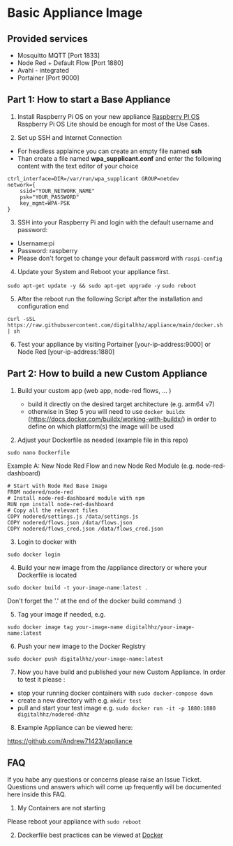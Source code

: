 # Basic Appliance Image

## Provided services

   * Mosquitto MQTT [Port 1833]
   * Node Red + Default Flow [Port 1880]
   * Avahi - integrated
   * Portainer [Port 9000]

## Part 1: How to start a Base Appliance

1. Install Raspberry Pi OS on your new appliance
[Raspberry PI OS](https://www.raspberrypi.org/software/operating-systems/)
Raspberry Pi OS Lite should be enough for most of the Use Cases.

2. Set up SSH and Internet Connection

  * For headless applaince you can create an empty file named **ssh**
  * Than create a file named **wpa_supplicant.conf** and enter the following content with the text editor of your choice

```country=DE # Your 2-digit country code
ctrl_interface=DIR=/var/run/wpa_supplicant GROUP=netdev
network={
    ssid="YOUR_NETWORK_NAME"
    psk="YOUR_PASSWORD"
    key_mgmt=WPA-PSK
}
```

3.  SSH into your Raspberry Pi and login with the default username and password:
* Username:pi
* Password: raspberry
* Please don't forget to change your default password with `raspi-config`

4. Update your System and Reboot your appliance first.

`sudo apt-get update -y && sudo apt-get upgrade -y`
`sudo reboot`


5. After the reboot run the following Script after the installation and configuration end

`curl -sSL https://raw.githubusercontent.com/digitalhhz/appliance/main/docker.sh | sh`

6. Test your appliance by visiting Portainer [your-ip-address:9000] or Node Red [your-ip-address:1880]


## Part 2: How to build a new Custom Appliance


1. Build your custom app (web app, node-red flows, ... ) 

   * build it directly on the desired target architecture (e.g. arm64 v7)
   * otherwise in Step 5 you will need to use `docker buildx` (https://docs.docker.com/buildx/working-with-buildx/) in order to define on which platform(s) the image will be used

2. Adjust your Dockerfile as needed (example file in this repo)

`sudo nano Dockerfile`

Example A: New Node Red Flow and new Node Red Module (e.g. node-red-dashboard)

```FROM nodered/node-red
# Start with Node Red Base Image
FROM nodered/node-red
# Install node-red-dashboard module with npm
RUN npm install node-red-dashboard
# Copy all the relevant files
COPY nodered/settings.js /data/settings.js
COPY nodered/flows.json /data/flows.json
COPY nodered/flows_cred.json /data/flows_cred.json
```

3. Login to docker with

`sudo docker login`

4. Build your new image from the /appliance directory or where your Dockerfile is located

`sudo docker build -t your-image-name:latest .`

Don't forget the '.' at the end of the docker build command :) 

5. Tag your image if needed, e.g.

`sudo docker image tag your-image-name digitalhhz/your-image-name:latest`

6. Push your new image to the Docker Registry

`sudo docker push digitalhhz/your-image-name:latest`

7. Now you have build and published your new Custom Appliance. In order to test it please :

* stop your running docker containers with `sudo docker-compose down`
* create a new directory with e.g. `mkdir test`
* pull and start your test image e.g. `sudo docker run -it -p 1880:1880 digitalhhz/nodered-dhhz`

8. Example Appliance can be viewed here:

https://github.com/Andrew71423/appliance


## FAQ

If you habe any questions or concerns please raise an Issue Ticket. Questions und answers which will come up frequently will be documented here inside this FAQ.

1. My Containers are not starting

Please reboot your appliance with 
`sudo reboot`

2. Dockerfile best practices can be viewed at [Docker](https://docs.docker.com/develop/develop-images/dockerfile_best-practices/)
